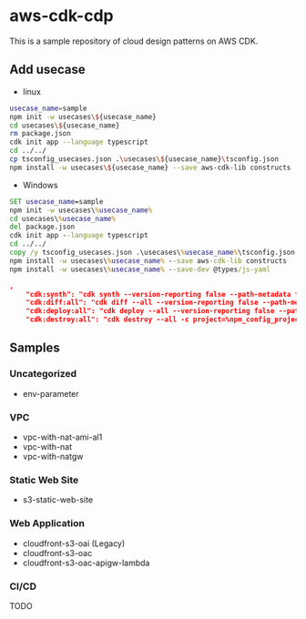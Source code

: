 # aws-cdk-cdp

This is a sample repository of cloud design patterns on AWS CDK.

## Add usecase

- linux

```sh
usecase_name=sample
npm init -w usecases\${usecase_name}
cd usecases\${usecase_name}
rm package.json
cdk init app --language typescript
cd ../../
cp tsconfig_usecases.json .\usecases\${usecase_name}\tsconfig.json
npm install -w usecases\${usecase_name} --save aws-cdk-lib constructs
```

- Windows

```bat
SET usecase_name=sample
npm init -w usecases\%usecase_name%
cd usecases\%usecase_name%
del package.json
cdk init app --language typescript
cd ../../
copy /y tsconfig_usecases.json .\usecases\%usecase_name%\tsconfig.json
npm install -w usecases\%usecase_name% --save aws-cdk-lib constructs
npm install -w usecases\%usecase_name% --save-dev @types/js-yaml
```

```json
,
    "cdk:synth": "cdk synth --version-reporting false --path-metadata false --asset-metadata false -c project=%npm_config_project% -c env=%npm_config_env% --profile %npm_config_project%-%npm_config_env%",
    "cdk:diff:all": "cdk diff --all --version-reporting false --path-metadata false --asset-metadata false -c project=%npm_config_project% -c env=%npm_config_env% --profile %npm_config_project%-%npm_config_env%",
    "cdk:deploy:all": "cdk deploy --all --version-reporting false --path-metadata false --asset-metadata false -c project=%npm_config_project% -c env=%npm_config_env% --profile %npm_config_project%-%npm_config_env%",
    "cdk:destroy:all": "cdk destroy --all -c project=%npm_config_project% -c env=%npm_config_env% --profile %npm_config_project%-%npm_config_env%"
```

## Samples

### Uncategorized

- env-parameter

### VPC

- vpc-with-nat-ami-al1
- vpc-with-nat
- vpc-with-natgw

### Static Web Site

- s3-static-web-site

### Web Application

- cloudfront-s3-oai (Legacy)
- cloudfront-s3-oac
- cloudfront-s3-oac-apigw-lambda

### CI/CD

TODO

